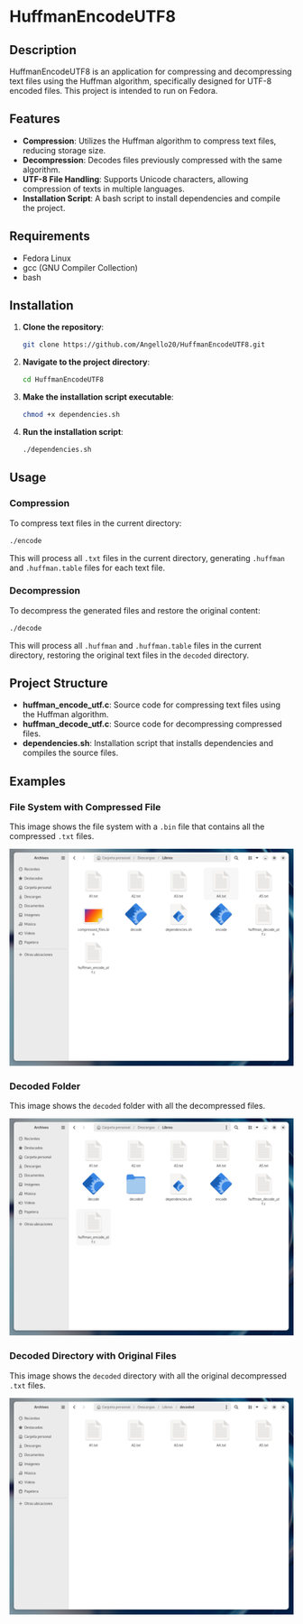 # HuffmanEncodeUTF8

## Description

HuffmanEncodeUTF8 is an application for compressing and decompressing text files using the Huffman algorithm, specifically designed for UTF-8 encoded files. This project is intended to run on Fedora.

## Features

- **Compression**: Utilizes the Huffman algorithm to compress text files, reducing storage size.
- **Decompression**: Decodes files previously compressed with the same algorithm.
- **UTF-8 File Handling**: Supports Unicode characters, allowing compression of texts in multiple languages.
- **Installation Script**: A bash script to install dependencies and compile the project.

## Requirements

- Fedora Linux
- gcc (GNU Compiler Collection)
- bash

## Installation

1. **Clone the repository**:

    ```sh
    git clone https://github.com/Angello20/HuffmanEncodeUTF8.git
    ```

2. **Navigate to the project directory**:

    ```sh
    cd HuffmanEncodeUTF8
    ```

3. **Make the installation script executable**:

    ```sh
    chmod +x dependencies.sh
    ```

4. **Run the installation script**:

    ```sh
    ./dependencies.sh
    ```

## Usage

### Compression

To compress text files in the current directory:

```sh
./encode
```

This will process all `.txt` files in the current directory, generating `.huffman` and `.huffman.table` files for each text file.

### Decompression

To decompress the generated files and restore the original content:

```sh
./decode
```

This will process all `.huffman` and `.huffman.table` files in the current directory, restoring the original text files in the `decoded` directory.

## Project Structure

- **huffman_encode_utf.c**: Source code for compressing text files using the Huffman algorithm.
- **huffman_decode_utf.c**: Source code for decompressing compressed files.
- **dependencies.sh**: Installation script that installs dependencies and compiles the source files.




## Examples

### File System with Compressed File

This image shows the file system with a `.bin` file that contains all the compressed `.txt` files.

![File System with Compressed File](./Images/HuffmanEncodeUTF8Img1.png)

### Decoded Folder

This image shows the `decoded` folder with all the decompressed files.

![Decoded Folder](./Images/HuffmanEncodeUTF8Img2.png)

### Decoded Directory with Original Files

This image shows the `decoded` directory with all the original decompressed `.txt` files.

![Decoded Directory with Original Files](./Images/HuffmanEncodeUTF8Img3.png)


